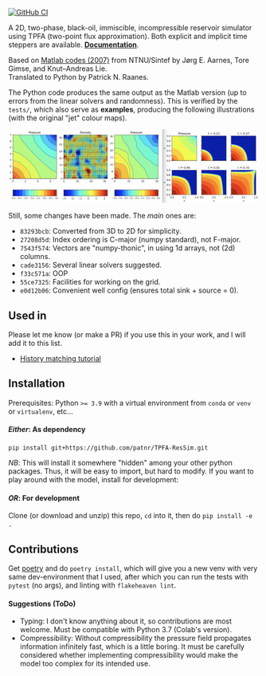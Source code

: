 [![GitHub CI](https://github.com/patnr/TPFA-ResSim/actions/workflows/tests.yml/badge.svg)](https://github.com/patnr/TPFA-ResSim/actions)

A 2D, two-phase, black-oil, immiscible, incompressible
reservoir simulator
using TPFA (two-point flux approximation).
Both explicit and implicit time steppers are available.
[**Documentation**](https://patnr.github.io/TPFA-ResSim/TPFA_ResSim.html).

Based on [Matlab codes (2007)](http://folk.ntnu.no/andreas/papers/ResSimMatlab.pdf)
from NTNU/Sintef by Jørg E. Aarnes, Tore Gimse, and Knut–Andreas Lie.  
Translated to Python by Patrick N. Raanes.

The Python code produces the same output as the Matlab version
(up to errors from the linear solvers and randomness).
This is verified by the `tests/`, which also serve as **examples**,
producing the following illustrations (with the original "jet" colour maps).

![Screenshot](collage.jpg)

Still, some changes have been made. The *main* ones are:

- `83293bcb`: Converted from 3D to 2D for simplicity.
- `27208d5d`: Index ordering is C-major (numpy standard), not F-major.
- `7543f574`: Vectors are "numpy-thonic", in using 1d arrays, not (2d) columns.
- `cade3156`: Several linear solvers suggested.
- `f33c571a`: OOP
- `55ce7325`: Facilities for working on the grid.
- `e0d12b06`: Convenient well config (ensures total sink + source = 0).

## Used in

Please let me know (or make a PR) if you use this in your work,
and I will add it to this list.

- [History matching tutorial](https://github.com/patnr/HistoryMatching)

## Installation

Prerequisites: Python `>= 3.9` with a
virtual environment from `conda` or `venv` or `virtualenv`, etc...

#### *Either*: As dependency

`pip install git+https://github.com/patnr/TPFA-ResSim.git`

*NB*: This will install it somewhere "hidden" among your other python packages.
Thus, it will be easy to import, but hard to modify.
If you want to play around with the model, install for development:

#### *OR*: For development

Clone (or download and unzip) this repo, `cd` into it, then do `pip install -e .`

## Contributions

Get [poetry](https://python-poetry.org/) and do `poetry install`,
which will give you a new venv with very same dev-environment that I used,
after which you can run the tests with `pytest` (no args),
and linting with `flakeheaven lint`.

#### Suggestions (ToDo)

- Typing: I don't know anything about it, so contributions are most welcome.
  Must be compatible with Python 3.7 (Colab's version).
- Compressibility: Without compressibility the pressure field propagates
  information infinitely fast, which is a little boring.
  It must be carefully considered whether implementing compressibility
  would make the model too complex for its intended use.
